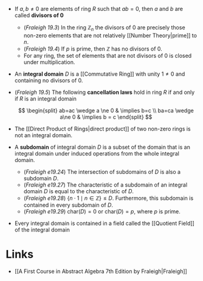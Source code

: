 * If $a,b\ne 0$ are elements of ring $R$ such that $ab=0$, then $a$ and $b$ are called **divisors of $0$** 
	* (*Fraleigh 19.3*) In the ring $\mathbb{Z}_n$ the divisors of $0$ are precisely those non-zero elements that are not relatively [[Number Theory|prime]] to $n$.
	* (*Fraleigh 19.4*) If $p$ is prime, then $\mathbb{Z}$ has no divisors of $0$. 
	* For any ring, the set of elements that are not divisors of $0$ is closed under multiplication.

* An **integral domain** $D$ is a [[Commutative Ring]] with unity $1\ne 0$ and containing no divisors of $0$.

* (*Fraleigh 19.5*) The following **cancellation laws** hold in ring $R$ if and only if $R$ is an integral domain
  
  $$
  \begin{split}
  ab=ac \wedge a \ne 0 & \implies b=c \\
  ba=ca \wedge a\ne 0 & \implies b = c
  \end{split}
  $$
* The [[Direct Product of Rings|direct product]] of two non-zero rings is not an integral domain.


* A **subdomain** of integral domain $D$ is a subset of the domain that is an integral domain under induced operations from the whole integral domain. 
	* (*Fraleigh e19.24*) The intersection of subdomains of $D$ is also a subdomain $D$.
	* (*Fraleigh e19.27*) The characteristic of a subdomain of an integral domain $D$ is equal to the characteristic of $D$.
	* (*Fraleigh e19.28*) $\{n\cdot 1\mid n\in \mathbb{Z}\}\le D$. Furthermore, this subdomain is contained in every subdomain of $D$.
	* (*Fraleigh e19.29*) $\text{char}(D) = 0$ or $\text{char}(D)=p$, where $p$ is prime. 

* Every integral domain is contained in a field called the [[Quotient Field]] of the integral domain

# Links
* [[A First Course in Abstract Algebra 7th Edition by Fraleigh|Fraleigh]]